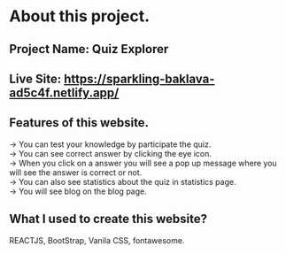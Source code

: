 # About this project.

## Project Name: Quiz Explorer

## Live Site: https://sparkling-baklava-ad5c4f.netlify.app/

## Features of this website.
-> You can test your knowledge by participate the quiz.<br>
-> You can see correct answer by clicking the eye icon.<br>
-> When you click on a answer you will see a pop up message where you will see the answer is correct or not.<br>
-> You can also see statistics about the quiz in statistics page. <br>
-> You will see blog on the blog page. <br>

## What I used to create this website?
REACTJS, BootStrap, Vanila CSS, fontawesome.
